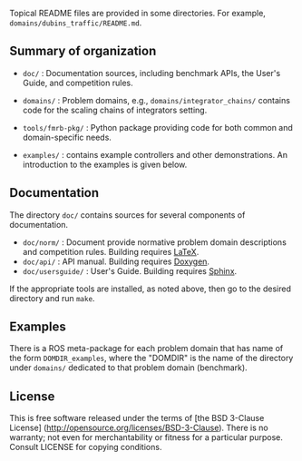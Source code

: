 Topical README files are provided in some directories.  For example,
`domains/dubins_traffic/README.md`.

Summary of organization
-----------------------

* `doc/` : Documentation sources, including benchmark APIs, the User's Guide,
  and competition rules.

* `domains/` : Problem domains, e.g., `domains/integrator_chains/` contains code
  for the scaling chains of integrators setting.

* `tools/fmrb-pkg/` : Python package providing code for both common and
  domain-specific needs.

* `examples/` : contains example controllers and other demonstrations. An
  introduction to the examples is given below.


Documentation
-------------

The directory `doc/` contains sources for several components of documentation.

* `doc/norm/` : Document provide normative problem domain descriptions and
  competition rules. Building requires [LaTeX](http://www.latex-project.org).
* `doc/api/` : API manual. Building requires [Doxygen](http://www.doxygen.org).
* `doc/usersguide/` : User's Guide. Building requires [Sphinx](http://sphinx-doc.org).

If the appropriate tools are installed, as noted above, then go to the desired
directory and run `make`.


Examples
--------

There is a ROS meta-package for each problem domain that has name of the form
`DOMDIR_examples`, where the "DOMDIR" is the name of the directory under
`domains/` dedicated to that problem domain (benchmark).


License
-------

This is free software released under the terms of [the BSD 3-Clause License]
(http://opensource.org/licenses/BSD-3-Clause).  There is no warranty; not even
for merchantability or fitness for a particular purpose.  Consult LICENSE for
copying conditions.
